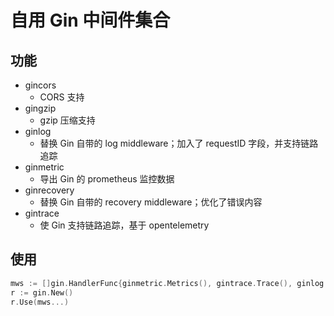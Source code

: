 # 自用 Gin 中间件集合

## 功能

- gincors
  - CORS 支持
- gingzip
  - gzip 压缩支持
- ginlog
  - 替换 Gin 自带的 log middleware；加入了 requestID 字段，并支持链路追踪
- ginmetric
  - 导出 Gin 的 prometheus 监控数据
- ginrecovery
  - 替换 Gin 自带的 recovery middleware；优化了错误内容
- gintrace
  - 使 Gin 支持链路追踪，基于 opentelemetry

## 使用

```go
mws := []gin.HandlerFunc{ginmetric.Metrics(), gintrace.Trace(), ginlog.Log(true), ginrecovery.Recovery()}
r := gin.New()
r.Use(mws...)
```